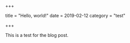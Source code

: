 +++

title = "Hello, world!"
date = 2019-02-12
category = "test"

+++

This is a test for the blog post.